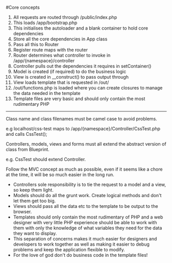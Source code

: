 #Core concepts

1. All requests are routed through /public/index.php
2. This loads /app/bootstrap.php
3. This initialises the autoloader and a blank container to hold core dependencies
4. Store all the core dependencies in App class
5. Pass all this to Router
6. Register route maps with the router
7. Router determines what controller to invoke in /app/{namespace}/controller
8. Controller pulls out the dependencies it requires in setContainer()
9. Model is created (if required) to do the business logic
10. View is created in __construct() to pass output through
11. View loads template that is requested in /out/
12. /out/functions.php is loaded where you can create closures to manage the data needed in the template
13. Template files are very basic and should only contain the most rudimentary PHP

---------------------------------------------------------------------

Class name and class filenames must be camel case to avoid problems. 
    
e.g localhost/css-test maps to /app/{namespace}/Controller/CssTest.php and calls CssTest();
    
Controllers, models, views and forms must all extend the abstract version of class from Blueprint.

e.g. CssTest should extend Controller.
    
Follow the MVC concept as much as possible, even if it seems like a 
chore at the time, it will be so much easier in the long run.
    
* Controllers sole responsibility is to tie the request to a model and a view, so keep them light.
* Models should do all the grunt work. Create logical methods and don't let them get too big.
* Views should pass all the data etc to the template to be output to the browser.
* Templates should only contain the most rudimentary of PHP and a web designer with very little PHP experience should be able to work with them with only the knowledge of what variables they need for the data they want to display.
* This separation of concerns makes it much easier for designers and developers to work together as well as making it easier to debug problems and keep the application flexible to modify.
* For the love of god don't do business code in the template files!
    
